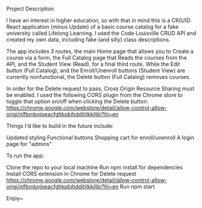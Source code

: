 Project Description

I have an interest in higher education, so with that in mind this is a CR(U)D React application (minus Update) of a basic course catalog for a fake university called Lifelong Learning. I used the Code Louisville CRUD API and created my own data, including fake (and silly) class descriptions.

The app includes 3 routes, the main Home page that allows you to Create a course via a form, the Full Catalog page that Reads the courses from the API, and the Student View (Read), for a final third route. While the Edit button (Full Catalog), and the Enroll/Unenroll buttons (Student View) are currently nonfunctional, the Delete button (Full Catalog) removes courses.

In order for the Delete request to pass, Cross Origin Resource Sharing must be enabled. I used the following CORS plugin from the Chrome store to toggle that option on/off when clicking the Delete button: https://chrome.google.com/webstore/detail/allow-control-allow-origi/nlfbmbojpeacfghkpbjhddihlkkiljbi?hl=en

Things I'd like to build in the future include:

Updated styling
Functional buttons
Shopping cart for enroll/unenroll
A login page for "admins"

To run the app:

Clone the repo to your local machine
Run npm install for dependencies
Install CORS extension in Chrome for Delete request https://chrome.google.com/webstore/detail/allow-control-allow-origi/nlfbmbojpeacfghkpbjhddihlkkiljbi?hl=en
Run npm start

Enjoy~
